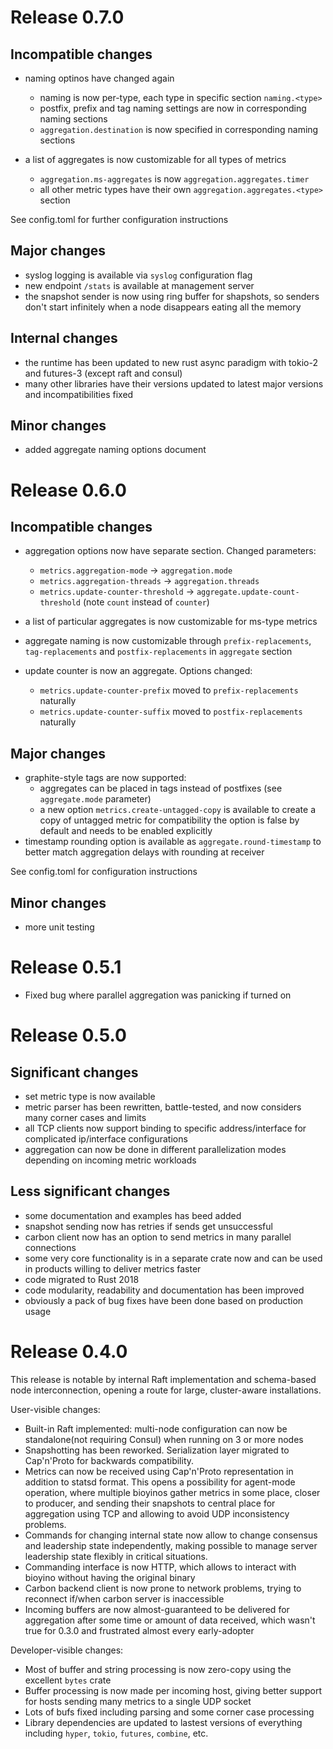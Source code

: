 # Release 0.7.0 #

## Incompatible changes ##
* naming optinos have changed again
    * naming is now per-type, each type in specific section `naming.<type>`
    * postfix, prefix and tag naming settings are now in corresponding naming sections
    * `aggregation.destination` is now specified in corresponding naming sections

* a list of aggregates is now customizable for all types of metrics
    * `aggregation.ms-aggregates` is now `aggregation.aggregates.timer`
    * all other metric types have their own `aggregation.aggregates.<type>` section


See config.toml for further configuration instructions

## Major changes ##
* syslog logging is available via `syslog` configuration flag
* new endpoint `/stats` is available at management server
* the snapshot sender is now using ring buffer for shapshots, so senders don't start infinitely when a node disappears eating all the memory

## Internal changes ##
* the runtime has been updated to new rust async paradigm with tokio-2 and futures-3 (except raft and consul)
* many other libraries have their versions updated to latest major versions and incompatibilities fixed

## Minor changes
* added aggregate naming options document

# Release 0.6.0 #

## Incompatible changes ##
* aggregation options now have separate section. Changed parameters:
    * `metrics.aggregation-mode` -> `aggregation.mode`
    * `metrics.aggregation-threads` -> `aggregation.threads`
    * `metrics.update-counter-threshold` -> `aggregate.update-count-threshold` (note `count` instead of `counter`)

* a list of particular aggregates is now customizable for ms-type metrics
* aggregate naming is now customizable through `prefix-replacements`, `tag-replacements` and `postfix-replacements` in `aggregate` section

* update counter is now an aggregate. Options changed:
    * `metrics.update-counter-prefix` moved to `prefix-replacements` naturally
    * `metrics.update-counter-suffix` moved to `postfix-replacements` naturally

## Major changes ##
* graphite-style tags are now supported:
    * aggregates can be placed in tags instead of postfixes (see `aggregate.mode` parameter)
    * a new option `metrics.create-untagged-copy` is available to create a copy of untagged metric for compatibility
      the option is false by default and needs to be enabled explicitly
* timestamp rounding option is available as `aggregate.round-timestamp` to better match aggregation delays with rounding at receiver

See config.toml for configuration instructions

## Minor changes
* more unit testing

# Release 0.5.1 #
* Fixed bug where parallel aggregation was panicking if turned on

# Release 0.5.0 #

## Significant changes
* set metric type is now available
* metric parser has been rewritten, battle-tested, and now considers many corner cases and limits
* all TCP clients now support binding to specific address/interface for complicated ip/interface configurations
* aggregation can now be done in different parallelization modes depending on incoming metric workloads

## Less significant changes
* some documentation and examples has beed added
* snapshot sending now has retries if sends get unsuccessful
* carbon client now has an option to send metrics in many parallel connections
* some very core functionality is in a separate crate now and can be used in products willing to deliver metrics faster
* code migrated to Rust 2018
* code modularity, readability and documentation has been improved
* obviously a pack of bug fixes have been done based on production usage

# Release 0.4.0 #

This release is notable by internal Raft implementation and schema-based node interconnection, opening a route for large, cluster-aware installations.

User-visible changes:
 * Built-in Raft implemented: multi-node configuration can now be standalone(not requiring Consul) when running on 3 or more nodes
 * Snapshotting has been reworked. Serialization layer migrated to Cap'n'Proto for backwards compatibility.
 * Metrics can now be received using Cap'n'Proto representation in addition to statsd format. This opens a possibility for agent-mode operation, where multiple bioyinos gather metrics in some place, closer to producer, and sending their snapshots to central place for aggregation using TCP and allowing to avoid UDP inconsistency problems.
 * Commands for changing internal state now allow to change consensus and leadership state independently, making possible to manage server leadership state flexibly in critical situations.
 * Commanding interface is now HTTP, which allows to interact with bioyino without having the original binary
 * Carbon backend client is now prone to network problems, trying to reconnect if/when carbon server is inaccessible
 * Incoming buffers are now almost-guaranteed to be delivered for aggregation after some time or amount of data received, which wasn't true for 0.3.0 and frustrated almost every early-adopter

 Developer-visible changes:
 * Most of buffer and string processing is now zero-copy using the excellent `bytes` crate
 * Buffer processing is now made per incoming host, giving better support for hosts sending many metrics to a single UDP socket
 * Lots of bufs fixed including parsing and some corner case processing
 * Library dependencies are updated to lastest versions of everything including `hyper`, `tokio`, `futures`, `combine`, etc.
